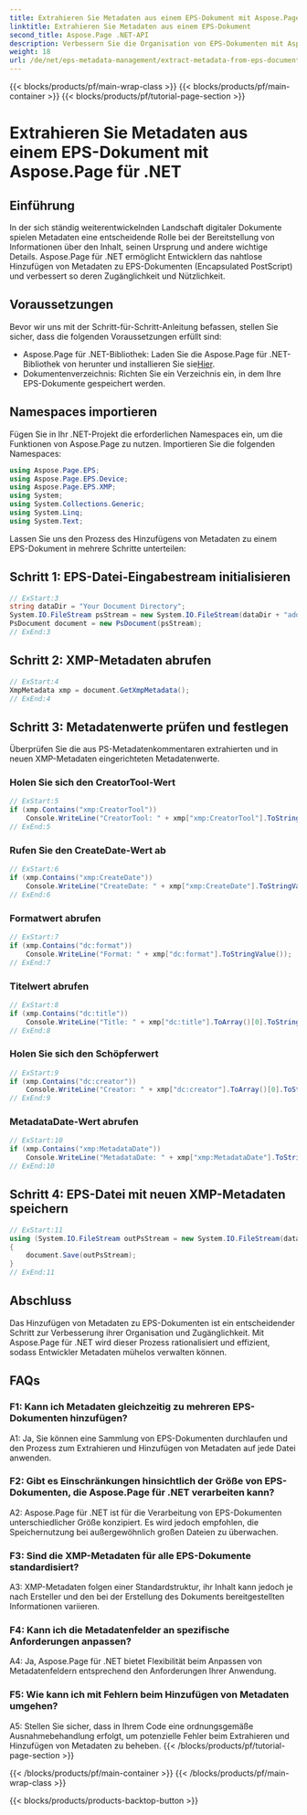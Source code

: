 ```yaml
---
title: Extrahieren Sie Metadaten aus einem EPS-Dokument mit Aspose.Page für .NET
linktitle: Extrahieren Sie Metadaten aus einem EPS-Dokument
second_title: Aspose.Page .NET-API
description: Verbessern Sie die Organisation von EPS-Dokumenten mit Aspose.Page für .NET. Fügen Sie mühelos Metadaten hinzu, um die Zugänglichkeit und den Informationsabruf zu verbessern.
weight: 18
url: /de/net/eps-metadata-management/extract-metadata-from-eps-document/
---
```


{{< blocks/products/pf/main-wrap-class >}}
{{< blocks/products/pf/main-container >}}
{{< blocks/products/pf/tutorial-page-section >}}

# Extrahieren Sie Metadaten aus einem EPS-Dokument mit Aspose.Page für .NET

## Einführung

In der sich ständig weiterentwickelnden Landschaft digitaler Dokumente spielen Metadaten eine entscheidende Rolle bei der Bereitstellung von Informationen über den Inhalt, seinen Ursprung und andere wichtige Details. Aspose.Page für .NET ermöglicht Entwicklern das nahtlose Hinzufügen von Metadaten zu EPS-Dokumenten (Encapsulated PostScript) und verbessert so deren Zugänglichkeit und Nützlichkeit.

## Voraussetzungen

Bevor wir uns mit der Schritt-für-Schritt-Anleitung befassen, stellen Sie sicher, dass die folgenden Voraussetzungen erfüllt sind:

-  Aspose.Page für .NET-Bibliothek: Laden Sie die Aspose.Page für .NET-Bibliothek von herunter und installieren Sie sie[Hier](https://releases.aspose.com/page/net/).
- Dokumentenverzeichnis: Richten Sie ein Verzeichnis ein, in dem Ihre EPS-Dokumente gespeichert werden.

## Namespaces importieren

Fügen Sie in Ihr .NET-Projekt die erforderlichen Namespaces ein, um die Funktionen von Aspose.Page zu nutzen. Importieren Sie die folgenden Namespaces:

```csharp
using Aspose.Page.EPS;
using Aspose.Page.EPS.Device;
using Aspose.Page.EPS.XMP;
using System;
using System.Collections.Generic;
using System.Linq;
using System.Text;
```

Lassen Sie uns den Prozess des Hinzufügens von Metadaten zu einem EPS-Dokument in mehrere Schritte unterteilen:

## Schritt 1: EPS-Datei-Eingabestream initialisieren

```csharp
// ExStart:3
string dataDir = "Your Document Directory";
System.IO.FileStream psStream = new System.IO.FileStream(dataDir + "add_input.eps", System.IO.FileMode.Open, System.IO.FileAccess.Read);
PsDocument document = new PsDocument(psStream);
// ExEnd:3
```

## Schritt 2: XMP-Metadaten abrufen

```csharp
// ExStart:4
XmpMetadata xmp = document.GetXmpMetadata();
// ExEnd:4
```

## Schritt 3: Metadatenwerte prüfen und festlegen

Überprüfen Sie die aus PS-Metadatenkommentaren extrahierten und in neuen XMP-Metadaten eingerichteten Metadatenwerte.

### Holen Sie sich den CreatorTool-Wert

```csharp
// ExStart:5
if (xmp.Contains("xmp:CreatorTool"))
    Console.WriteLine("CreatorTool: " + xmp["xmp:CreatorTool"].ToStringValue());
// ExEnd:5
```

### Rufen Sie den CreateDate-Wert ab

```csharp
// ExStart:6
if (xmp.Contains("xmp:CreateDate"))
    Console.WriteLine("CreateDate: " + xmp["xmp:CreateDate"].ToStringValue());
// ExEnd:6
```

### Formatwert abrufen

```csharp
// ExStart:7
if (xmp.Contains("dc:format"))
    Console.WriteLine("Format: " + xmp["dc:format"].ToStringValue());
// ExEnd:7
```

### Titelwert abrufen

```csharp
// ExStart:8
if (xmp.Contains("dc:title"))
    Console.WriteLine("Title: " + xmp["dc:title"].ToArray()[0].ToStringValue());
// ExEnd:8
```

### Holen Sie sich den Schöpferwert

```csharp
// ExStart:9
if (xmp.Contains("dc:creator"))
    Console.WriteLine("Creator: " + xmp["dc:creator"].ToArray()[0].ToStringValue());
// ExEnd:9
```

### MetadataDate-Wert abrufen

```csharp
// ExStart:10
if (xmp.Contains("xmp:MetadataDate"))
    Console.WriteLine("MetadataDate: " + xmp["xmp:MetadataDate"].ToStringValue());
// ExEnd:10
```

## Schritt 4: EPS-Datei mit neuen XMP-Metadaten speichern

```csharp
// ExStart:11
using (System.IO.FileStream outPsStream = new System.IO.FileStream(dataDir + "add_output.eps", System.IO.FileMode.Create, System.IO.FileAccess.Write))
{
    document.Save(outPsStream);
}
// ExEnd:11
```

## Abschluss

Das Hinzufügen von Metadaten zu EPS-Dokumenten ist ein entscheidender Schritt zur Verbesserung ihrer Organisation und Zugänglichkeit. Mit Aspose.Page für .NET wird dieser Prozess rationalisiert und effizient, sodass Entwickler Metadaten mühelos verwalten können.

## FAQs

### F1: Kann ich Metadaten gleichzeitig zu mehreren EPS-Dokumenten hinzufügen?

A1: Ja, Sie können eine Sammlung von EPS-Dokumenten durchlaufen und den Prozess zum Extrahieren und Hinzufügen von Metadaten auf jede Datei anwenden.

### F2: Gibt es Einschränkungen hinsichtlich der Größe von EPS-Dokumenten, die Aspose.Page für .NET verarbeiten kann?

A2: Aspose.Page für .NET ist für die Verarbeitung von EPS-Dokumenten unterschiedlicher Größe konzipiert. Es wird jedoch empfohlen, die Speichernutzung bei außergewöhnlich großen Dateien zu überwachen.

### F3: Sind die XMP-Metadaten für alle EPS-Dokumente standardisiert?

A3: XMP-Metadaten folgen einer Standardstruktur, ihr Inhalt kann jedoch je nach Ersteller und den bei der Erstellung des Dokuments bereitgestellten Informationen variieren.

### F4: Kann ich die Metadatenfelder an spezifische Anforderungen anpassen?

A4: Ja, Aspose.Page für .NET bietet Flexibilität beim Anpassen von Metadatenfeldern entsprechend den Anforderungen Ihrer Anwendung.

### F5: Wie kann ich mit Fehlern beim Hinzufügen von Metadaten umgehen?

A5: Stellen Sie sicher, dass in Ihrem Code eine ordnungsgemäße Ausnahmebehandlung erfolgt, um potenzielle Fehler beim Extrahieren und Hinzufügen von Metadaten zu beheben.
{{< /blocks/products/pf/tutorial-page-section >}}

{{< /blocks/products/pf/main-container >}}
{{< /blocks/products/pf/main-wrap-class >}}

{{< blocks/products/products-backtop-button >}}
